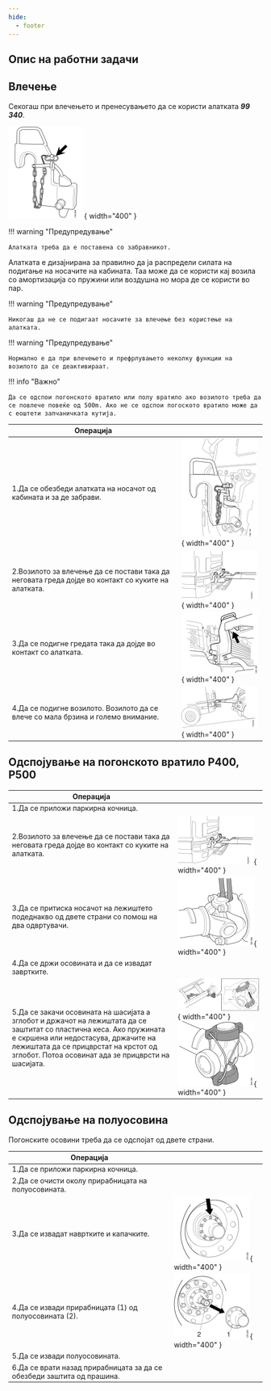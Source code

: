 ```yaml
---
hide:
  - footer
---
```


## Опис на работни задачи

## Влечење

Секогаш при влечењето и пренесувањето да се користи алатката ***99 340***.

![Image title](../images/b206880.svg){ width="400" }

!!! warning "Предупредување"

    Алатката треба да е поставена со забравникот.

Алатката е дизајнирана за правилно да ја распредели силата на подигање на носачите на кабината. Таа може да се користи кај возила со амортизација со пружини или воздушна но мора де се користи во пар.

!!! warning "Предупредување"

    Никогаш да не се подигаат носачите за влечење без користење на алатката.

!!! warning "Предупредување"

    Нормално е да при влечењето и префрлувањето неколку функции на возилото да се деактивираат.

!!! info "Важно"

    Да се одспои погонското вратило или полу вратило ако возилото треба да се повлече повеќе од 500m. Ако не се одспои погоското вратило може да с еоштети запчаничката кутија.


| Операција |&nbsp;|
|-|-|
| 1.Да се обезбеди алатката на носачот од кабината и за де забрави. | ![Image title](../images/b206881.svg){ width="400" } |
| 2.Возилото за влечење да се постави така да неговата греда дојде во контакт со куките на алатката. | ![Image title](../images/b206882.svg){ width="400" }|
| 3.Да се подигне гредата така да дојде во контакт со алатката. | ![Image title](../images/b206883.svg){ width="400" } |
| 4.Да се подигне возилото. Возилото да се влече со мала брзина и големо внимание. | ![Image title](../images/b206884.svg){ width="400" }|

## Одспојување на погонското вратило P400, P500

| Операција |&nbsp;|
|-|-|
| 1.Да се приложи паркирна кочница. | &nbsp; |
| 2.Возилото за влечење да се постави така да неговата греда дојде во контакт со куките на алатката. | ![Image title](../images/b206882.svg){ width="400" }|
| 3.Да се притиска носачот на лежиштето подеднакво од двете страни со помош на два одвртувачи. | ![Image title](../images/b364086.svg){ width="400" } |
| 4.Да се држи осовината и да се извадат завртките. | &nbsp; |
| 5.Да се закачи осовината на шасијата а зглобот и држачот на лежиштата да се заштитат со пластична кеса. Ако пружината е скршена или недостасува, држачите на лежиштата да се прицврстат на крстот од зглобот. Потоа осовинат ада зе прицврсти на шасијата. | ![Image title](../images/b364085.svg){ width="400" } ![Image title](../images/b364084.svg){ width="400" } |

## Одспојување на полуосовина

Погонските осовини треба да се одспојат од двете страни.

| Операција |&nbsp;|
|-|-|
| 1.Да се приложи паркирна кочница. | &nbsp; |
| 2.Да се очисти околу прирабницата на полуосовината. | &nbsp; |
| 3.Да се извадат навртките и капачките. | ![Image title](../images/b378930.svg){ width="400" } |
| 4.Да се извади прирабницата (1) од полуосовината (2). |  ![Image title](../images/b378929.svg){ width="400" }  |
| 5.Да се извади полуосовината. | &nbsp; |
| 6.Да се врати назад прирабницата за да се обезбеди заштита од прашина. | &nbsp; |
